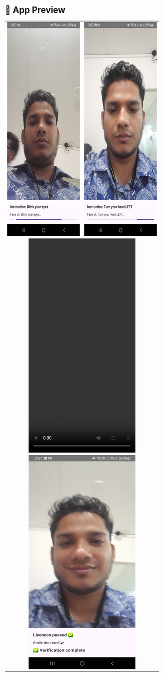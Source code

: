 # 📱 App Preview

<table>
  <tr>
    <td align="center">
      <img src="https://github.com/yeasinalicse/Verify_face/blob/master/screenshots/eye_blink.jpg" 
           alt="Eye Blink" width="350" height="700"/>
    </td>
    <td align="center">
      <img src="https://github.com/yeasinalicse/Verify_face/blob/master/screenshots/left_move.jpg" 
           alt="Left Move" width="350" height="700"/>
    </td>
  </tr>

  <!-- 🟢 Video Row -->
  <tr>
    <td align="center" colspan="2">
      <video width="350" height="700" controls>
        <source src="https://github.com/yeasinalicse/Verify_face/blob/master/screenshots/demo_video.mp4" type="video/mp4">
        Your browser does not support the video tag.
      </video>
    </td>
  </tr>

  <tr>
    <td align="center" colspan="2">
      <img src="https://github.com/yeasinalicse/Verify_face/blob/master/screenshots/smile.jpg" 
           alt="Smile" width="350" height="700"/>
    </td>
  </tr>
</table>

